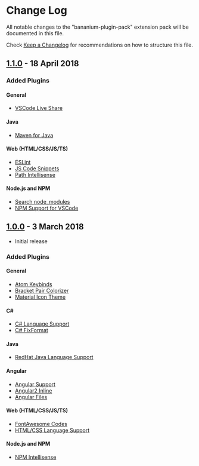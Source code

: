 # Change Log
All notable changes to the "bananium-plugin-pack" extension pack will be documented in this file.

Check [Keep a Changelog](http://keepachangelog.com/) for recommendations on how to structure this file.

## [1.1.0](https://github.com/BananiumLabs/VSCode-BananiumPluginPack/releases/tag/1.1.0) - 18 April 2018

### Added Plugins

#### General
  - [VSCode Live Share](https://marketplace.visualstudio.com/items?itemName=MS-vsliveshare.vsliveshare)

#### Java 
 - [Maven for Java](https://marketplace.visualstudio.com/items?itemName=vscjava.vscode-maven)
 
#### Web (HTML/CSS/JS/TS)
 - [ESLint](https://marketplace.visualstudio.com/items?itemName=dbaeumer.vscode-eslint)
 - [JS Code Snippets](https://marketplace.visualstudio.com/items?itemName=xabikos.JavaScriptSnippets)
 - [Path Intellisense](https://marketplace.visualstudio.com/items?itemName=christian-kohler.path-intellisense)

#### Node.js and NPM
 - [Search node_modules](https://marketplace.visualstudio.com/items?itemName=jasonnutter.search-node-modules)
 - [NPM Support for VSCode](https://marketplace.visualstudio.com/items?itemName=eg2.vscode-npm-script)

## [1.0.0](https://github.com/BananiumLabs/VSCode-BananiumPluginPack/releases/tag/1.0.0) - 3 March 2018
- Initial release

### Added Plugins

#### General
 - [Atom Keybinds](https://marketplace.visualstudio.com/items?itemName=ms-vscode.atom-keybindings)
 - [Bracket Pair Colorizer](https://marketplace.visualstudio.com/items?itemName=CoenraadS.bracket-pair-colorizer)
 - [Material Icon Theme](https://marketplace.visualstudio.com/items?itemName=PKief.material-icon-theme)

#### C#
 - [C# Language Support](https://marketplace.visualstudio.com/items?itemName=ms-vscode.csharp)
 - [C# FixFormat](https://marketplace.visualstudio.com/items?itemName=Leopotam.csharpfixformat)

#### Java
 - [RedHat Java Language Support](https://marketplace.visualstudio.com/items?itemName=redhat.java)

#### Angular
 - [Angular Support](https://marketplace.visualstudio.com/items?itemName=Angular.ng-template)
 - [Angular2 Inline](https://marketplace.visualstudio.com/items?itemName=natewallace.angular2-inline) 
 - [Angular Files](https://marketplace.visualstudio.com/items?itemName=alexiv.vscode-angular2-files)

#### Web (HTML/CSS/JS/TS)
 - [FontAwesome Codes](https://marketplace.visualstudio.com/items?itemName=medzhidov.font-awesome-codes-html)
 - [HTML/CSS Language Support](https://marketplace.visualstudio.com/items?itemName=ecmel.vscode-html-css) 

#### Node.js and NPM
 - [NPM Intellisense](https://marketplace.visualstudio.com/items?itemName=christian-kohler.npm-intellisense)